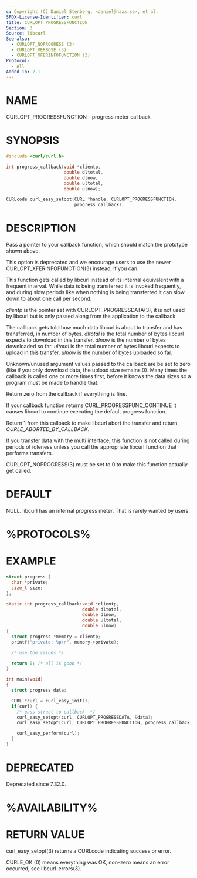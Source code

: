 ```yaml
---
c: Copyright (C) Daniel Stenberg, <daniel@haxx.se>, et al.
SPDX-License-Identifier: curl
Title: CURLOPT_PROGRESSFUNCTION
Section: 3
Source: libcurl
See-also:
  - CURLOPT_NOPROGRESS (3)
  - CURLOPT_VERBOSE (3)
  - CURLOPT_XFERINFOFUNCTION (3)
Protocol:
  - All
Added-in: 7.1
---
```


# NAME

CURLOPT_PROGRESSFUNCTION - progress meter callback

# SYNOPSIS

~~~c
#include <curl/curl.h>

int progress_callback(void *clientp,
                      double dltotal,
                      double dlnow,
                      double ultotal,
                      double ulnow);

CURLcode curl_easy_setopt(CURL *handle, CURLOPT_PROGRESSFUNCTION,
                          progress_callback);
~~~

# DESCRIPTION

Pass a pointer to your callback function, which should match the prototype
shown above.

This option is deprecated and we encourage users to use the
newer CURLOPT_XFERINFOFUNCTION(3) instead, if you can.

This function gets called by libcurl instead of its internal equivalent with a
frequent interval. While data is being transferred it is invoked frequently,
and during slow periods like when nothing is being transferred it can slow
down to about one call per second.

*clientp* is the pointer set with CURLOPT_PROGRESSDATA(3), it is not
used by libcurl but is only passed along from the application to the callback.

The callback gets told how much data libcurl is about to transfer and has
transferred, in number of bytes. *dltotal* is the total number of bytes
libcurl expects to download in this transfer. *dlnow* is the number of
bytes downloaded so far. *ultotal* is the total number of bytes libcurl
expects to upload in this transfer. *ulnow* is the number of bytes
uploaded so far.

Unknown/unused argument values passed to the callback are be set to zero (like
if you only download data, the upload size remains 0). Many times the callback
is called one or more times first, before it knows the data sizes so a program
must be made to handle that.

Return zero from the callback if everything is fine.

If your callback function returns CURL_PROGRESSFUNC_CONTINUE it causes libcurl
to continue executing the default progress function.

Return 1 from this callback to make libcurl abort the transfer and return
*CURLE_ABORTED_BY_CALLBACK*.

If you transfer data with the multi interface, this function is not called
during periods of idleness unless you call the appropriate libcurl function
that performs transfers.

CURLOPT_NOPROGRESS(3) must be set to 0 to make this function actually
get called.

# DEFAULT

NULL. libcurl has an internal progress meter. That is rarely wanted by users.

# %PROTOCOLS%

# EXAMPLE

~~~c
struct progress {
  char *private;
  size_t size;
};

static int progress_callback(void *clientp,
                             double dltotal,
                             double dlnow,
                             double ultotal,
                             double ulnow)
{
  struct progress *memory = clientp;
  printf("private: %p\n", memory->private);

  /* use the values */

  return 0; /* all is good */
}

int main(void)
{
  struct progress data;

  CURL *curl = curl_easy_init();
  if(curl) {
    /* pass struct to callback  */
    curl_easy_setopt(curl, CURLOPT_PROGRESSDATA, &data);
    curl_easy_setopt(curl, CURLOPT_PROGRESSFUNCTION, progress_callback);

    curl_easy_perform(curl);
  }
}
~~~

# DEPRECATED

Deprecated since 7.32.0.

# %AVAILABILITY%

# RETURN VALUE

curl_easy_setopt(3) returns a CURLcode indicating success or error.

CURLE_OK (0) means everything was OK, non-zero means an error occurred, see
libcurl-errors(3).
